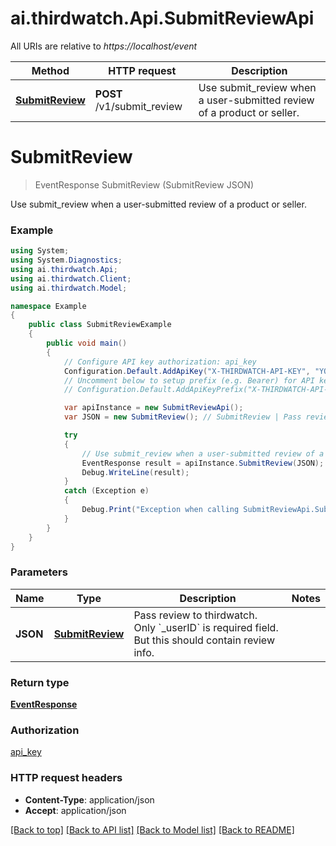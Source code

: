 # ai.thirdwatch.Api.SubmitReviewApi

All URIs are relative to *https://localhost/event*

Method | HTTP request | Description
------------- | ------------- | -------------
[**SubmitReview**](SubmitReviewApi.md#submitreview) | **POST** /v1/submit_review | Use submit_review when a user-submitted review of a product or seller.


<a name="submitreview"></a>
# **SubmitReview**
> EventResponse SubmitReview (SubmitReview JSON)

Use submit_review when a user-submitted review of a product or seller.

### Example
```csharp
using System;
using System.Diagnostics;
using ai.thirdwatch.Api;
using ai.thirdwatch.Client;
using ai.thirdwatch.Model;

namespace Example
{
    public class SubmitReviewExample
    {
        public void main()
        {
            // Configure API key authorization: api_key
            Configuration.Default.AddApiKey("X-THIRDWATCH-API-KEY", "YOUR_API_KEY");
            // Uncomment below to setup prefix (e.g. Bearer) for API key, if needed
            // Configuration.Default.AddApiKeyPrefix("X-THIRDWATCH-API-KEY", "Bearer");

            var apiInstance = new SubmitReviewApi();
            var JSON = new SubmitReview(); // SubmitReview | Pass review to thirdwatch. Only `_userID` is required field. But this should contain review info.

            try
            {
                // Use submit_review when a user-submitted review of a product or seller.
                EventResponse result = apiInstance.SubmitReview(JSON);
                Debug.WriteLine(result);
            }
            catch (Exception e)
            {
                Debug.Print("Exception when calling SubmitReviewApi.SubmitReview: " + e.Message );
            }
        }
    }
}
```

### Parameters

Name | Type | Description  | Notes
------------- | ------------- | ------------- | -------------
 **JSON** | [**SubmitReview**](SubmitReview.md)| Pass review to thirdwatch. Only &#x60;_userID&#x60; is required field. But this should contain review info. | 

### Return type

[**EventResponse**](EventResponse.md)

### Authorization

[api_key](../README.md#api_key)

### HTTP request headers

 - **Content-Type**: application/json
 - **Accept**: application/json

[[Back to top]](#) [[Back to API list]](../README.md#documentation-for-api-endpoints) [[Back to Model list]](../README.md#documentation-for-models) [[Back to README]](../README.md)

